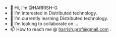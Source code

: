 - 👋 Hi, I’m @HARRISH-G
- 👀 I’m interested in Distributed technology.
- 🌱 I’m currently learning Distributed technology.
- 💞️ I’m looking to collaborate on ...
- 📫 How to reach me @ harrish.prof@gmail.com .

<!---
HARRISH-G/HARRISH-G is a ✨ special ✨ repository because its `README.md` (this file) appears on your GitHub profile.
You can click the Preview link to take a look at your changes.
--->
